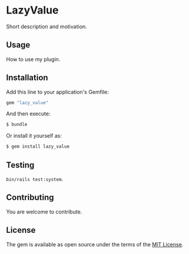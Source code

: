 # LazyValue

Short description and motivation.

## Usage

How to use my plugin.

## Installation

Add this line to your application's Gemfile:

```ruby
gem "lazy_value"
```

And then execute:
```bash
$ bundle
```

Or install it yourself as:
```bash
$ gem install lazy_value
```

## Testing

`bin/rails test:system`.

## Contributing

You are welcome to contribute.

## License
The gem is available as open source under the terms of the [MIT License](https://opensource.org/licenses/MIT).
